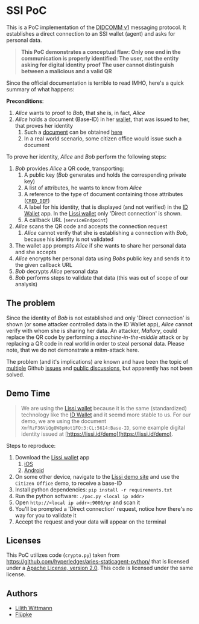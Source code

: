 # SSI PoC

This is a PoC implementation of the [DIDCOMM v1](https://identity.foundation/didcomm-messaging/spec/) messaging protocol.
It establishes a direct connection to an SSI wallet (agent) and asks for personal data.

> **This PoC demonstrates a conceptual flaw: Only one end in the communication is properly identified: The user, not the entity asking for digital identity proof**
> **The user cannot distinguish between a malicious and a valid QR**

Since the official documentation is terrible to read IMHO, here's a quick summary of what happens:

**Preconditions**:
1. *Alice* wants to proof to *Bob*, that she is, in fact, *Alice*
2. *Alice* holds a document (Base-ID) in her [wallet](https://lissi.id/), that was issued to her, that proves her identity
    1. Such a [document](https://webcache.googleusercontent.com/search?q=cache:BiBK6OBZBFwJ:https://idunion.esatus.com/tx/IDunion_Test/domain/5620) can be obtained [here](https://lissi.id/demo)
    2. In a real world scenario, some citizen office would issue such a document

To prove her identity, *Alice* and *Bob* perform the following steps:
1. *Bob* provides *Alice* a QR code, transporting:
    1. A public key (*Bob* generates and holds the correspending private key)
    2. A list of attributes, he wants to know from *Alice*
    3. A reference to the type of document containing those attributes ([`CRED_DEF`](https://hyperledger-indy.readthedocs.io/projects/node/en/latest/requests-new.html?highlight=CRED_DEF#claim-def))
    4. A label for his identity, that is displayed (and not verified) in the [ID Wallet](https://www.bundesregierung.de/breg-de/suche/e-id-1962112) app. In the [Lissi wallet](https://lissi.id/) only 'Direct connection' is shown.
    5. A callback URL (`serviceEndpoint`)
2. *Alice* scans the QR code and accepts the connection request
    1. *Alice* cannot verify that she is establishing a connection with *Bob*, because his identity is not validated
3. The wallet app prompts *Alice* if she wants to share her personal data and she accepts
4. *Alice* encrypts her personal data using *Bobs* public key and sends it to the given callback URL
5. *Bob* decrypts *Alice* personal data
6. *Bob* performs steps to validate that data (this was out of scope of our analysis)

## The problem
Since the identity of *Bob* is not established and only 'Direct connection' is shown (or some attacker controlled data in the ID Wallet app), *Alice* cannot verify with whom she is sharing her data.
An attacker, *Mallory*, could replace the QR code by performing a *machine-in-the-middle* attack or by replacing a QR code in real world in order to steal personal data. Please note, that we do not demonstrate a mitm-attack here.

The problem (and it's implications) are known and have been the topic of [multiple](https://github.com/decentralized-identity/didcomm-messaging/issues/41) Github [issues](https://github.com/hyperledger/aries-rfcs/issues/473) and [public discussions](https://lists.hyperledger.org/g/indy/topic/31208810), but apparently has not been solved.

## Demo Time
> We are using the [Lissi wallet](https://lissi.id/) because it is the same (standardized) technology like the [ID Wallet](https://www.bundesregierung.de/breg-de/suche/e-id-1962112) and it seemd more stable to us.
> For our demo, we are using the document `XmfRzF36ViQg8W8pHot1FQ:3:CL:5614:Base-ID`, some example digital identity issued at [https://lissi.id/demo](https://lissi.id/demo).

Steps to reproduce:
1. Download the [Lissi wallet](https://lissi.id/) app
    1. [iOS](https://apps.apple.com/app/lissi-wallet/id1529848685)
    2. [Android](https://play.google.com/store/apps/details?id=io.lissi.mobile.android)
2. On some other device, navigate to the [Lissi demo site](https://lissi.id/demo) and use the `Citizen Office` demo, to receive a base-ID
3. Install python dependencies: `pip install -r requirements.txt`
4. Run the python software: `./poc.py <local ip addr>`
5. Open `http://<local ip addr>:9000/qr` and scan it
6. You'll be prompted a 'Direct connection' request, notice how there's no way for you to validate it
7. Accept the request and your data will appear on the terminal

## Licenses
This PoC utilizes code (`crypto.py`) taken from https://github.com/hyperledger/aries-staticagent-python/ that is licensed under a [Apache License, version 2.0](https://www.apache.org/licenses/LICENSE-2.0).
This code is licensed under the same license.

## Authors
* [Lilith Wittmann](https://twitter.com/LilithWittmann)
* [Flüpke](https://twitter.com/fluepke)
